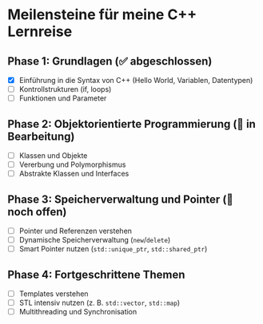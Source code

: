 # Meilensteine für meine C++ Lernreise

## Phase 1: Grundlagen (✅ abgeschlossen)
- [x] Einführung in die Syntax von C++ (Hello World, Variablen, Datentypen)
- [ ] Kontrollstrukturen (if, loops)
- [ ] Funktionen und Parameter

## Phase 2: Objektorientierte Programmierung (🔄 in Bearbeitung)
- [ ] Klassen und Objekte
- [ ] Vererbung und Polymorphismus
- [ ] Abstrakte Klassen und Interfaces

## Phase 3: Speicherverwaltung und Pointer (🚧 noch offen)
- [ ] Pointer und Referenzen verstehen
- [ ] Dynamische Speicherverwaltung (`new`/`delete`)
- [ ] Smart Pointer nutzen (`std::unique_ptr`, `std::shared_ptr`)

## Phase 4: Fortgeschrittene Themen
- [ ] Templates verstehen
- [ ] STL intensiv nutzen (z. B. `std::vector`, `std::map`)
- [ ] Multithreading und Synchronisation

